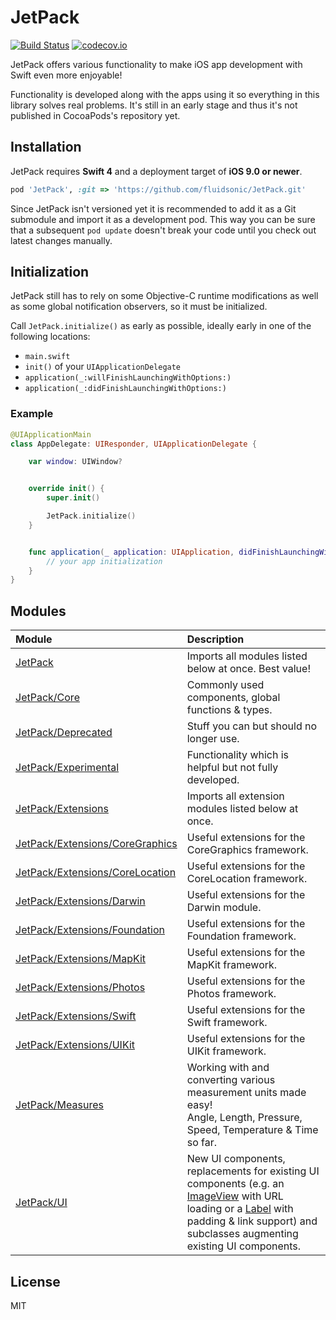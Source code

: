 JetPack
=======

[![Build Status](https://travis-ci.org/fluidsonic/JetPack.svg?branch=master)](https://travis-ci.org/fluidsonic/JetPack)
[![codecov.io](https://codecov.io/github/fluidsonic/JetPack/coverage.svg?branch=master)](https://codecov.io/github/fluidsonic/JetPack?branch=master)

JetPack offers various functionality to make iOS app development with Swift even more enjoyable!

Functionality is developed along with the apps using it so everything in this library solves real problems. It's still in an early stage and thus it's not published in CocoaPods's repository yet.


Installation
------------

JetPack requires **Swift 4** and a deployment target of **iOS 9.0 or newer**.

```ruby
pod 'JetPack', :git => 'https://github.com/fluidsonic/JetPack.git'
```

Since JetPack isn't versioned yet it is recommended to add it as a Git submodule and import it as a development pod. This way you can be sure that a subsequent `pod update` doesn't break your code until you check out latest changes manually.


Initialization
--------------

JetPack still has to rely on some Objective-C runtime modifications as well as some global notification observers, so it must be initialized.

Call `JetPack.initialize()` as early as possible, ideally early in one of the following locations:

- `main.swift`
- `init()` of your `UIApplicationDelegate`
- `application(_:willFinishLaunchingWithOptions:)`
- `application(_:didFinishLaunchingWithOptions:)`

### Example

```swift
@UIApplicationMain
class AppDelegate: UIResponder, UIApplicationDelegate {

	var window: UIWindow?


	override init() {
		super.init()

		JetPack.initialize()
	}


	func application(_ application: UIApplication, didFinishLaunchingWithOptions launchOptions: [UIApplicationLaunchOptionsKey : Any]?) -> Bool {
		// your app initialization
	}
}
```



Modules
-------

| Module | Description |
|:-------|:------------|
| [JetPack](https://github.com/fluidsonic/JetPack/tree/master/Sources) | Imports all modules listed below at once. Best value! |
| [JetPack/Core](https://github.com/fluidsonic/JetPack/tree/master/Sources/Core) | Commonly used components, global functions & types. |
| [JetPack/Deprecated](https://github.com/fluidsonic/JetPack/tree/master/Sources/Deprecated) | Stuff you can but should no longer use. |
| [JetPack/Experimental](https://github.com/fluidsonic/JetPack/tree/master/Sources/Experimental) | Functionality which is helpful but not fully developed. |
| [JetPack/Extensions](https://github.com/fluidsonic/JetPack/tree/master/Sources/Extensions) | Imports all extension modules listed below at once. |
| [JetPack/Extensions/CoreGraphics](https://github.com/fluidsonic/JetPack/tree/master/Sources/Extensions/CoreGraphics) | Useful extensions for the CoreGraphics framework. |
| [JetPack/Extensions/CoreLocation](https://github.com/fluidsonic/JetPack/tree/master/Sources/Extensions/CoreLocation) | Useful extensions for the CoreLocation framework. |
| [JetPack/Extensions/Darwin](https://github.com/fluidsonic/JetPack/tree/master/Sources/Extensions/Darwin) | Useful extensions for the Darwin module. |
| [JetPack/Extensions/Foundation](https://github.com/fluidsonic/JetPack/tree/master/Sources/Extensions/Foundation) | Useful extensions for the Foundation framework. |
| [JetPack/Extensions/MapKit](https://github.com/fluidsonic/JetPack/tree/master/Sources/Extensions/MapKit) | Useful extensions for the MapKit framework. |
| [JetPack/Extensions/Photos](https://github.com/fluidsonic/JetPack/tree/master/Sources/Extensions/Photos) | Useful extensions for the Photos framework. |
| [JetPack/Extensions/Swift](https://github.com/fluidsonic/JetPack/tree/master/Sources/Extensions/Swift) | Useful extensions for the Swift framework. |
| [JetPack/Extensions/UIKit](https://github.com/fluidsonic/JetPack/tree/master/Sources/Extensions/UIKit) | Useful extensions for the UIKit framework. |
| [JetPack/Measures](https://github.com/fluidsonic/JetPack/tree/master/Sources/Measures) | Working with and converting various measurement units made easy!<br>Angle, Length, Pressure, Speed, Temperature & Time so far. |
| [JetPack/UI](https://github.com/fluidsonic/JetPack/tree/master/Sources/UI) | New UI components, replacements for existing UI components (e.g. an [ImageView](https://github.com/fluidsonic/JetPack/blob/master/Sources/UI/ImageView.swift) with URL loading or a [Label](https://github.com/fluidsonic/JetPack/blob/master/Sources/UI/Label.swift) with padding & link support) and subclasses augmenting existing UI components. |



License
-------

MIT
